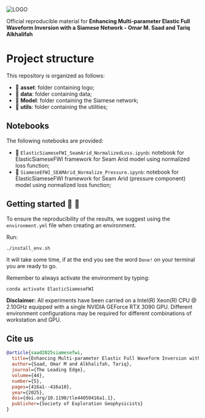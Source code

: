 ![LOGO](https://github.com/DeepWave-KAUST/ElasticSiameseFWI/blob/main/asset/Fig1.png)

Official reproducible material for **Enhancing Multi-parameter Elastic Full Waveform Inversion with a Siamese Network - Omar M. Saad and Tariq Alkhalifah**



# Project structure
This repository is organized as follows:

* :open_file_folder: **asset**: folder containing logo;
* :open_file_folder: **data**: folder containing data;
* :open_file_folder: **Model**: folder containing the Siamese network;
* :open_file_folder: **utils**: folder containing the utilities;

## Notebooks
The following notebooks are provided:


- :orange_book: ``ElasticSiameseFWI_SeamArid_NormalizedLoss.ipynb``: notebook for ElasticSiameseFWI framework for Seam Arid model using normalized loss function;
- :orange_book: ``SiameseEFWI_SEAMArid_Normalize_Pressure.ipynb``: notebook for ElasticSiameseFWI framework for Seam Arid (pressure component) model using normalized loss function;


## Getting started :space_invader: :robot:
To ensure the reproducibility of the results, we suggest using the `environment.yml` file when creating an environment.

Run:
```
./install_env.sh
```
It will take some time, if at the end you see the word `Done!` on your terminal you are ready to go. 

Remember to always activate the environment by typing:
```
conda activate ElasticSiameseFWI
```
**Disclaimer:** All experiments have been carried on a Intel(R) Xeon(R) CPU @ 2.10GHz equipped with a single NVIDIA GEForce RTX 3090 GPU. Different environment 
configurations may be required for different combinations of workstation and GPU.

## Cite us 
```bibtex
@article{saad2025siamesefwi,
  title={Enhancing Multi-parameter Elastic Full Waveform Inversion with a Siamese Network},
  author={Saad, Omar M and Alkhalifah, Tariq},
  journal={The Leading Edge},
  volume={44},
  number={5},
  pages={416a1--416a10},
  year={2025},
  doi={doi.org/10.1190/tle44050416a1.1}, 
  publisher={Society of Exploration Geophysicists}
}

